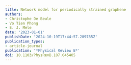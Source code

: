 ```yaml
---
title: Network model for periodically strained graphene
authors:
- Christophe De Beule
- Vo Tien Phong
- E. J. Mele
date: '2023-01-01'
publishDate: '2024-10-19T17:44:57.209785Z'
publication_types:
- article-journal
publication: '*Physical Review B*'
doi: 10.1103/PhysRevB.107.045405
---
```

